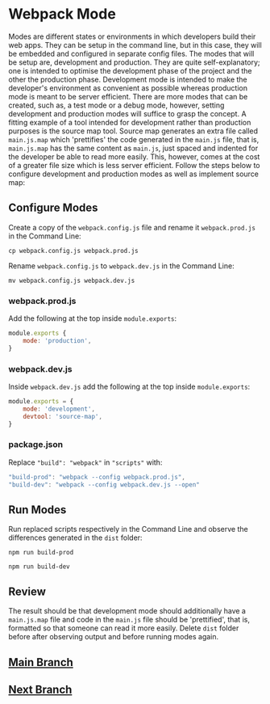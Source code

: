 # Webpack Mode
Modes are different states or environments in which developers build their web apps. They can be setup in the command line, but in this case, they will be embedded and configured in separate config files. The modes that will be setup are, development and production. They are quite self-explanatory; one is intended to optimise the development phase of the project and the other the production phase. Development mode is intended to make the developer's environment as convenient as possible whereas production mode is meant to be server efficient. There are more modes that can be created, such as, a test mode or a debug mode, however, setting development and production modes will suffice to grasp the concept. A fitting example of a tool intended for development rather than production purposes is the source map tool. Source map generates an extra file called `main.js.map` which 'prettifies' the code generated in the `main.js` file, that is, `main.js.map` has the same content as `main.js`, just spaced and indented for the developer be able to read more easily. This, however, comes at the cost of a greater file size which is less server efficient. Follow the steps below to configure development and production modes as well as implement source map:

## Configure Modes
Create a copy of the `webpack.config.js` file and rename it `webpack.prod.js` in the Command Line:
```
cp webpack.config.js webpack.prod.js
```
Rename `webpack.config.js` to `webpack.dev.js` in the Command Line:
```
mv webpack.config.js webpack.dev.js
```

### webpack.prod.js
Add the following at the top inside `module.exports`:
```js
module.exports {
    mode: 'production',
}
```

### webpack.dev.js
Inside `webpack.dev.js` add the following at the top inside `module.exports`:
```js
module.exports = {
    mode: 'development',
    devtool: 'source-map',
}
```

### package.json
Replace `"build": "webpack"` in `"scripts"` with:
```js
"build-prod": "webpack --config webpack.prod.js",
"build-dev": "webpack --config webpack.dev.js --open"
```

## Run Modes
Run replaced scripts respectively in the Command Line and observe the differences generated in the `dist` folder:
```
npm run build-prod
```
```
npm run build-dev
```

## Review
The result should be that development mode should additionally have a `main.js.map` file and code in the `main.js` file should be 'prettified', that is, formatted so that someone can read it more easily. Delete `dist` folder before after observing output and before running modes again.

## [Main Branch](https://github.com/michihodges/webpack-basics)
## [Next Branch](https://github.com/michihodges/webpack-basics/tree/08-webpack-convenience)
